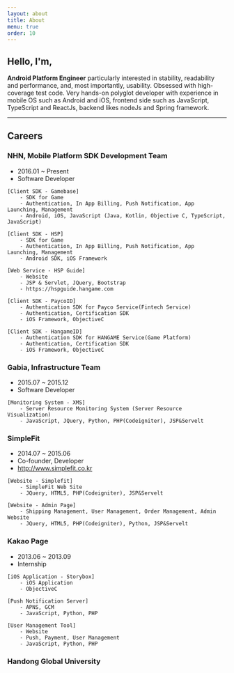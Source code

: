 ```yaml
---
layout: about
title: About
menu: true
order: 10
---
```


## Hello, I'm,

**Android Platform Engineer** particularly interested in stability, readability and performance, and, most importantly, usability. 
Obsessed with high-coverage test code. 
Very hands-on polyglot developer with experience in mobile OS such as Android and iOS, frontend side such as JavaScript, TypeScript and ReactJs, backend likes nodeJs and Spring framework.


---

## Careers

### NHN, Mobile Platform SDK Development Team
- 2016.01 ~ Present
- Software Developer

```
[Client SDK - Gamebase]
    - SDK for Game
    - Authentication, In App Billing, Push Notification, App Launching, Management
    - Android, iOS, JavaScript (Java, Kotlin, Objective C, TypeScript, JavaScript)

[Client SDK - HSP]
    - SDK for Game
    - Authentication, In App Billing, Push Notification, App Launching, Management
    - Android SDK, iOS Framework

[Web Service - HSP Guide]
    - Website
    - JSP & Servlet, JQuery, Bootstrap
    - https://hspguide.hangame.com

[Client SDK - PaycoID]
    - Authentication SDK for Payco Service(Fintech Service)
    - Authentication, Certification SDK
    - iOS Framework, ObjectiveC

[Client SDK - HangameID]
    - Authentication SDK for HANGAME Service(Game Platform)
    - Authentication, Certification SDK
    - iOS Framework, ObjectiveC
```


### Gabia, Infrastructure Team
- 2015.07 ~ 2015.12
- Software Developer

```
[Monitoring System - XMS]
    - Server Resource Monitoring System (Server Resource Visualization)
    - JavaScript, JQuery, Python, PHP(Codeigniter), JSP&Servelt
```


### SimpleFit
- 2014.07 ~ 2015.06
- Co-founder, Developer
- http://www.simplefit.co.kr

```
[Website - Simplefit]
    - SimpleFit Web Site
    - JQuery, HTML5, PHP(Codeigniter), JSP&Servelt

[Website - Admin Page]
    - Shipping Management, User Management, Order Management, Admin Website
    - JQuery, HTML5, PHP(Codeigniter), Python, JSP&Servelt
```


### Kakao Page
- 2013.06 ~ 2013.09
- Internship

```
[iOS Application - Storybox]
    - iOS Application
    - ObjectiveC

[Push Notification Server]
    - APNS, GCM
    - JavaScript, Python, PHP

[User Management Tool]
    - Website
    - Push, Payment, User Management
    - JavaScript, Python, PHP
```


### Handong Global University

